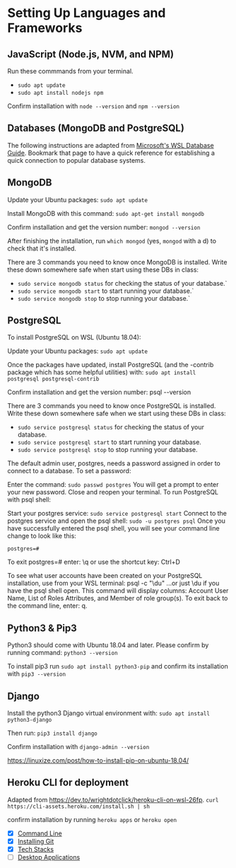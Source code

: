 # Setting Up Languages and Frameworks

## JavaScript (Node.js, NVM, and NPM)
Run these commmands from your terminal.

- `sudo apt update`
- `sudo apt install nodejs npm`

Confirm installation with `node --version` and `npm --version`

## Databases (MongoDB and PostgreSQL)

The following instructions are adapted from [Microsoft's WSL Database Guide](https://docs.microsoft.com/en-us/windows/wsl/tutorials/wsl-database). Bookmark that page to have a quick reference for establishing a quick connection to popular database systems.

## MongoDB

Update your Ubuntu packages: `sudo apt update`

Install MongoDB with this command: `sudo apt-get install mongodb`

Confirm installation and get the version number: `mongod --version`

After finishing the installation, run `which mongod` (yes, `mongod` with a d) to check that it's installed.

There are 3 commands you need to know once MongoDB is installed. Write these down somewhere safe when start using these DBs in class:

- `sudo service mongodb status` for checking the status of your database.`
- `sudo service mongodb start` to start running your database.`
- `sudo service mongodb stop` to stop running your database.`

## PostgreSQL

To install PostgreSQL on WSL (Ubuntu 18.04):

Update your Ubuntu packages: `sudo apt update`

Once the packages have updated, install PostgreSQL (and the -contrib package which has some helpful utilities) with: `sudo apt install postgresql postgresql-contrib`

Confirm installation and get the version number: psql --version

There are 3 commands you need to know once PostgreSQL is installed. Write these down somewhere safe when we start using these DBs in class:

- `sudo service postgresql status` for checking the status of your database.
- `sudo service postgresql start` to start running your database.
- `sudo service postgresql stop` to stop running your database.

The default admin user, postgres, needs a password assigned in order to connect to a database. To set a password:

Enter the command: `sudo passwd postgres`
You will get a prompt to enter your new password.
Close and reopen your terminal.
To run PostgreSQL with psql shell:

Start your postgres service: `sudo service postgresql start`
Connect to the postgres service and open the psql shell: `sudo -u postgres psql`
Once you have successfully entered the psql shell, you will see your command line change to look like this: 
```
postgres=#
```

To exit postgres=# enter: \q or use the shortcut key: Ctrl+D

To see what user accounts have been created on your PostgreSQL installation, use from your WSL terminal: psql -c "\du" ...or just \du if you have the psql shell open. This command will display columns: Account User Name, List of Roles Attributes, and Member of role group(s). To exit back to the command line, enter: q.

## Python3 & Pip3

Python3 should come with Ubuntu 18.04 and later. Please confirm by running command: `python3 --version`

To install pip3 run `sudo apt install python3-pip` and confirm its installation with `pip3 --version`

## Django

Install the python3 Django virtual environment with: `sudo apt install python3-django`

Then run: `pip3 install django`

Confirm installation with `django-admin --version`

https://linuxize.com/post/how-to-install-pip-on-ubuntu-18.04/

## Heroku CLI for deployment

Adapted from https://dev.to/wrightdotclick/heroku-cli-on-wsl-26fp.
`curl https://cli-assets.heroku.com/install.sh | sh`

confirm installation by running `heroku apps` or `heroku open`

* [x] [Command Line](command-line-setup.md)
* [x] [Installing Git](git-installation.md)
* [x] [Tech Stacks](web-technologies.md)
* [ ] [Desktop Applications](desktop-applications.md)